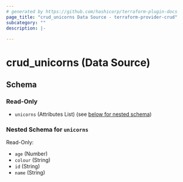 ```yaml
---
# generated by https://github.com/hashicorp/terraform-plugin-docs
page_title: "crud_unicorns Data Source - terraform-provider-crud"
subcategory: ""
description: |-
  
---
```


# crud_unicorns (Data Source)





<!-- schema generated by tfplugindocs -->
## Schema

### Read-Only

- `unicorns` (Attributes List) (see [below for nested schema](#nestedatt--unicorns))

<a id="nestedatt--unicorns"></a>
### Nested Schema for `unicorns`

Read-Only:

- `age` (Number)
- `colour` (String)
- `id` (String)
- `name` (String)


